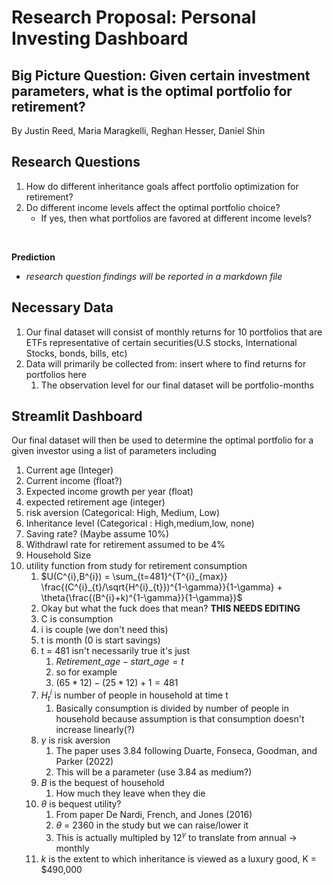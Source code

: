 # Research Proposal: Personal Investing Dashboard

## Big Picture Question: Given certain investment parameters, what is the optimal portfolio for retirement?

By Justin Reed, Maria Maragkelli, Reghan Hesser, Daniel Shin

## Research Questions

1. How do different inheritance goals affect portfolio optimization for retirement?
2. Do different income levels affect the optimal portfolio choice?
    - If yes, then what portfolios are favored at different income levels?
<br>

**Prediction**


* *research question findings will be reported in a markdown file*

## Necessary Data
1. Our final dataset will consist of monthly returns for 10 portfolios that are ETFs representative of certain securities(U.S stocks, International Stocks, bonds, bills, etc)
2. Data will primarily be collected from: insert where to find returns for portfolios here
   1. The observation level for our final dataset will be portfolio-months





## Streamlit Dashboard

Our final dataset will then be used to determine the optimal portfolio for a given investor using a list of parameters including
1. Current age (Integer)
2. Current income (float?)
3. Expected income growth per year (float)
4. expected retirement age (integer)
5. risk aversion (Categorical: High, Medium, Low)
6. Inheritance level (Categorical : High,medium,low, none)
7. Saving rate? (Maybe assume 10%)
8. Withdrawl rate for retirement assumed to be 4%
9. Household Size
10. utility function from study for retirement consumption
    1.  $U(C^{i},B^{i}) = \sum_{t=481}^{T^{i}_{max}} \frac{(C^{i}_{t}/\sqrt{H^{i}_{t}})^{1-\gamma}}{1-\gamma} + \theta{\frac{(B^{i}+k)^{1-\gamma}}{1-\gamma}}$
    2.  Okay but what the fuck does that mean? **THIS NEEDS EDITING**
    3.  C is consumption
    4.  i is couple (we don't need this)
    5.  t is month (0 is start savings)
    6.  t = 481 isn't necessarily true it's just
        1.  $Retirement\_age - start\_age = t$
        2.  so for example
        3.  $(65*12)-(25*12) + 1 = 481$
    7.  $H^{i}_{t}$ is number of people in household at time t
        1.  Basically consumption is divided by number of people in household because assumption is that consumption doesn't increase linearly(?)
    8.  $\gamma$ is risk aversion
        1.  The paper uses 3.84 following Duarte, Fonseca, Goodman, and Parker (2022)
        2.  This will be a parameter (use 3.84 as medium?)
    9. $B$ is the bequest of household
       1.  How much they leave when they die
    1. $\theta$ is bequest utility?
       1. From paper De Nardi, French, and Jones (2016)
       2. $\theta$ = 2360 in the study but we can raise/lower it
       3. This is actually multipled by $12^{\gamma}$ to translate from annual -> monthly
    2.  $k$ is the extent to which inheritance is viewed as a luxury good, K = $490,000